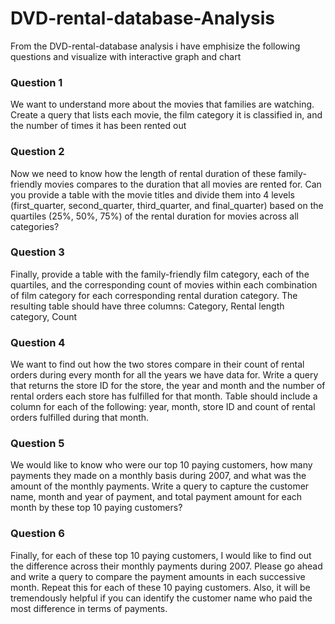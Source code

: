 # DVD-rental-database-Analysis

From the DVD-rental-database analysis i have emphisize the following questions and visualize with interactive graph and chart  

### Question 1
 
We want to understand more about the movies that families are watching. Create a query that lists each movie, the film category
it is classified in, and the number of times it has been rented out

### Question 2

Now we need to know how the length of rental duration of these family-friendly movies compares to the duration that all movies are rented for. Can you provide a table with the movie titles and divide them into 4 levels (first_quarter, second_quarter, third_quarter, and final_quarter) based  on the quartiles (25%, 50%, 75%) of the rental duration for movies across all categories?

### Question 3

Finally, provide a table with the family-friendly film category, each of the quartiles,  and the corresponding count of movies within each combination of film category for  each corresponding rental duration category. The resulting table should have three columns: Category, 
Rental length category, Count

### Question 4
We want to find out how the two stores compare in their count of rental orders during every month for all the years we have data for. Write a query that returns the store ID for the store,  the year and month and the number of rental orders each store has fulfilled for that month.  Table should include a column for each of the following:  year, month, store ID and count of rental orders fulfilled during that month.

### Question 5
We would like to know who were our top 10 paying customers, how many payments they made on a monthly basis during 2007, and what was the amount of the monthly payments. Write a query to capture the customer name, month and year of payment, and total payment amount for each month by these top 10 paying customers?

### Question 6
Finally, for each of these top 10 paying customers, I would like to find out the difference across their monthly payments during 2007. Please go ahead and write a query to compare the payment amounts in each successive month. Repeat this for each of these 10 paying customers. Also, it will be tremendously helpful if you can identify the customer name who paid the most difference in terms of payments.
